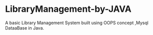 # LibraryManagement-by-JAVA
A basic Library Management System built  using OOPS concept ,Mysql DataaBase in Java.
